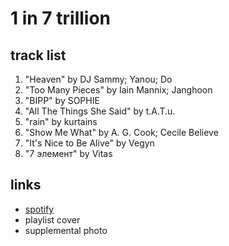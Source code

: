 # 1 in 7 trillion

## track list

1. "Heaven" by DJ Sammy; Yanou; Do
2. "Too Many Pieces" by Iain Mannix; Janghoon
3. "BIPP" by SOPHIE
4. "All The Things She Said" by t.A.T.u.
5. "rain" by kurtains
6. "Show Me What" by A. G. Cook; Cecile Believe
7. "It's Nice to Be Alive" by Vegyn
8. "7 элемент" by Vitas

## links

- [spotify](https://open.spotify.com/playlist/3R49y8rly2bQdud29bgOkP)
- playlist cover
- supplemental photo
